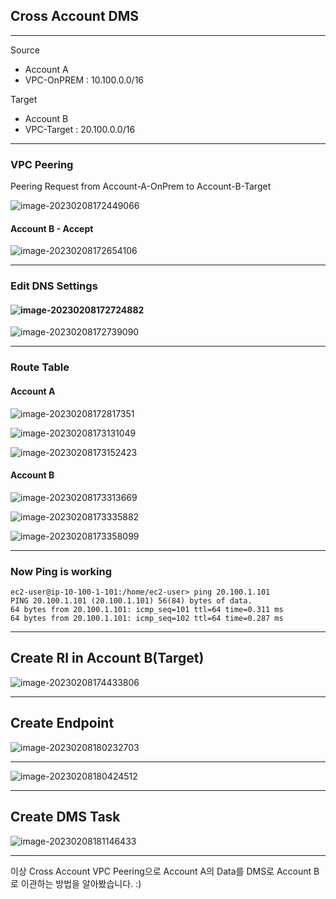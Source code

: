 ## Cross Account DMS

----

Source 

- Account A
- VPC-OnPREM : 10.100.0.0/16



Target

- Account B
- VPC-Target : 20.100.0.0/16

---

### VPC Peering

Peering Request from Account-A-OnPrem to Account-B-Target

![image-20230208172449066](images/image-20230208172449066.png)



#### Account B - Accept

![image-20230208172654106](images/image-20230208172654106.png)



---

### Edit DNS Settings

#### ![image-20230208172724882](images/image-20230208172724882.png)



![image-20230208172739090](images/image-20230208172739090.png)



---

### Route Table

#### Account A

![image-20230208172817351](images/image-20230208172817351.png)

![image-20230208173131049](images/image-20230208173131049.png)

![image-20230208173152423](images/image-20230208173152423.png)



#### Account B

![image-20230208173313669](images/image-20230208173313669.png)

![image-20230208173335882](images/image-20230208173335882.png)

![image-20230208173358099](images/image-20230208173358099.png)

---



### Now Ping is working

```
ec2-user@ip-10-100-1-101:/home/ec2-user> ping 20.100.1.101
PING 20.100.1.101 (20.100.1.101) 56(84) bytes of data.
64 bytes from 20.100.1.101: icmp_seq=101 ttl=64 time=0.311 ms
64 bytes from 20.100.1.101: icmp_seq=102 ttl=64 time=0.287 ms

```



---

## Create RI in Account B(Target)



![image-20230208174433806](images/image-20230208174433806.png)

---

## Create Endpoint

![image-20230208180232703](images/image-20230208180232703.png)



---

![image-20230208180424512](images/image-20230208180424512.png)



---

## Create DMS Task



![image-20230208181146433](images/image-20230208181146433.png)



---

이상 Cross Account VPC Peering으로 Account A의 Data를 DMS로 Account B로 이관하는 방법을 알아봤습니다. :)